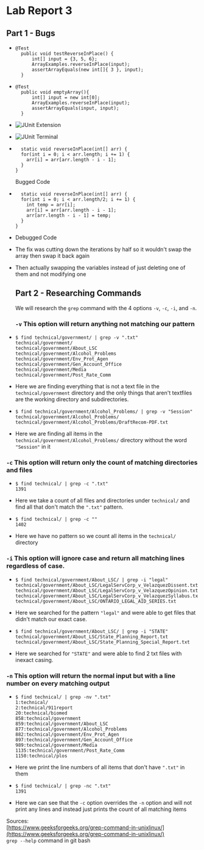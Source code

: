 # Lab Report 3

## Part 1 - Bugs
* ``` Failure inducing input
  @Test 
	public void testReverseInPlace() {
		int[] input = {3, 5, 6};
		ArrayExamples.reverseInPlace(input);
		assertArrayEquals(new int[]{ 3 }, input);
	}
  ```
* ``` Non-failure inducing input
  @Test
	public void emptyArray(){
		int[] input = new int[0];
		ArrayExamples.reverseInPlace(input);
		assertArrayEquals(input, input);
	}
  ```
* ![JUnit Extension](https://github.com/branzanger/CSE15L-LabReports/assets/66757687/f4f8d191-67c1-4f91-baf4-f86fa9a8ecfa)
* ![JUnit Terminal](https://github.com/branzanger/CSE15L-LabReports/assets/66757687/056f7e78-b462-4f93-90ed-bb3babda46f4)
* ```
    static void reverseInPlace(int[] arr) {
    for(int i = 0; i < arr.length; i += 1) {
      arr[i] = arr[arr.length - i - 1];
    }
  }
  ```
  Bugged Code
* ```
    static void reverseInPlace(int[] arr) {
    for(int i = 0; i < arr.length/2; i += 1) {
      int temp = arr[i];
      arr[i] = arr[arr.length - i - 1];
      arr[arr.length - i - 1] = temp;
    }
  }
  ```
* Debugged Code
* The fix was cutting down the iterations by half so it wouldn't swap the array then swap it back again
* Then actually swapping the variables instead of just deleting one of them and not modifying one


  ## Part 2 - Researching Commands
  We will research the `grep` command with the 4 options `-v`, `-c`, `-i`, and `-n`. 

  ### `-v` This option will return anything not matching our pattern
* ```
  $ find technical/government/ | grep -v ".txt"
  technical/government/
  technical/government/About_LSC
  technical/government/Alcohol_Problems
  technical/government/Env_Prot_Agen
  technical/government/Gen_Account_Office
  technical/government/Media
  technical/government/Post_Rate_Comm
  ```
* Here we are finding everything that is not a text file in the `technical/government` directory and the only things that aren't textfiles are the working directory and subdirectories. 
* ```
  $ find technical/government/Alcohol_Problems/ | grep -v "Session"
  technical/government/Alcohol_Problems/
  technical/government/Alcohol_Problems/DraftRecom-PDF.txt
  ```
* Here we are finding all items in the `technical/government/Alcohol_Problems/` directory without the word `"Session"` in it

### `-c` This option will return only the count of matching directories and files
* ```
  $ find technical/ | grep -c ".txt"
  1391
  ```
* Here we take a count of all files and directories under `technical/` and find all that don't match the `".txt"` pattern. 
* ```
  $ find technical/ | grep -c ""
  1402
  ```
* Here we have no pattern so we count all items in the `technical/` directory

### `-i` This option will ignore case and return all matching lines regardless of case.
* ```
  $ find technical/government/About_LSC/ | grep -i "legal"
  technical/government/About_LSC/LegalServCorp_v_VelazquezDissent.txt
  technical/government/About_LSC/LegalServCorp_v_VelazquezOpinion.txt
  technical/government/About_LSC/LegalServCorp_v_VelazquezSyllabus.txt
  technical/government/About_LSC/ONTARIO_LEGAL_AID_SERIES.txt
  ```
* Here we searched for the pattern `"legal"` and were able to get files that didn't match our exact case.
* ```
  $ find technical/government/About_LSC/ | grep -i "STATE"
  technical/government/About_LSC/State_Planning_Report.txt
  technical/government/About_LSC/State_Planning_Special_Report.txt
  ```
* Here we searched for `"STATE"` and were able to find 2 txt files with inexact casing.

### `-n` This option will return the normal input but with a line number on every matching output
* ```
  $ find technical/ | grep -nv ".txt"
  1:technical/
  2:technical/911report
  20:technical/biomed
  858:technical/government
  859:technical/government/About_LSC
  877:technical/government/Alcohol_Problems
  882:technical/government/Env_Prot_Agen
  897:technical/government/Gen_Account_Office
  989:technical/government/Media
  1135:technical/government/Post_Rate_Comm
  1150:technical/plos
  ```
* Here we print the line numbers of all items that don't have `".txt"` in them
* ```
  $ find technical/ | grep -nc ".txt"
  1391
  ```
* Here we can see that the `-c` option overrides the `-n` option and will not print any lines and instead just prints the count of all matching items
  

Sources: \
[https://www.geeksforgeeks.org/grep-command-in-unixlinux/](https://www.geeksforgeeks.org/grep-command-in-unixlinux/) \
`grep --help` command in git bash
